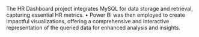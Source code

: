  The HR Dashboard project integrates MySQL for data storage and retrieval, capturing essential HR metrics.
• Power BI was then employed to create impactful visualizations, offering a comprehensive and interactive representation of the
queried data for enhanced analysis and insights.
